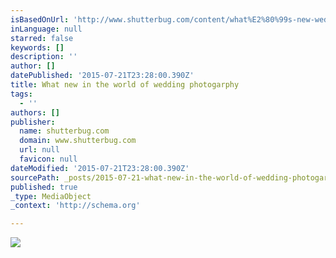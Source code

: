 ```yaml
---
isBasedOnUrl: 'http://www.shutterbug.com/content/what%E2%80%99s-new-wedding-business-challenges-and-opportunities#Ul0lrodMC94IGHoq.97'
inLanguage: null
starred: false
keywords: []
description: ''
author: []
datePublished: '2015-07-21T23:28:00.390Z'
title: What new in the world of wedding photogarphy
tags:
  - ''
authors: []
publisher:
  name: shutterbug.com
  domain: www.shutterbug.com
  url: null
  favicon: null
dateModified: '2015-07-21T23:28:00.390Z'
sourcePath: _posts/2015-07-21-what-new-in-the-world-of-wedding-photogarphy.md
published: true
_type: MediaObject
_context: 'http://schema.org'

---
```

![](http://cdn.shutterbug.com/images/archivesart/0809business02.jpg)